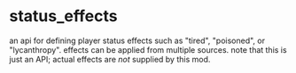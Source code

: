 # status_effects

an api for defining player status effects such as "tired", "poisoned", or "lycanthropy". effects can be applied
from multiple sources. note that this is just an API; actual effects are *not* supplied by this mod.
